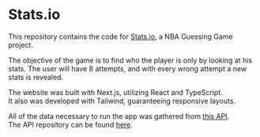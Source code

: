 # Stats.io

This repository contains the code for [Stats.io](https://stats-io.vercel.app), a NBA Guessing Game project.

The objective of the game is to find who the player is only by looking at his stats. The user will have 8 attempts, and with every wrong attempt a new stats is revealed.

The website was built with Next.js, utilizing React and TypeScript.\
It also was developed with Tailwind, guaranteeing responsive layouts.

All of the data necessary to run the app was gathered from [this API](https://nba-players-api-alpha.vercel.app/).\
The API repository can be found [here](https://github.com/gama-gabriel/nba-players-api).

